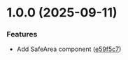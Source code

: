 # 1.0.0 (2025-09-11)


### Features

* Add SafeArea component ([e59f5c7](https://github.com/freakshowstudio/com.freakshowstudio.ugui-safearea-rect/commit/e59f5c7cf141d4e8a2afcf8ac7b8c02122784973))
